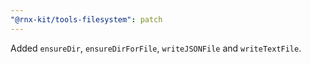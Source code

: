 ```yaml
---
"@rnx-kit/tools-filesystem": patch
---
```


Added `ensureDir`, `ensureDirForFile`, `writeJSONFile` and `writeTextFile`.
